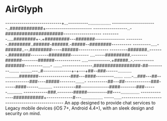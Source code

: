 # AirGlyph
----------------------------+...----------..................
----------------------..############+-----------------------
-----------------..-#####################-------------------
---------.....########+-.+#########---#######---------------
---------.########..######-######.-#####--########----------
---------.....-######..--.########-----######---------------
---------#######..-------.########---------########---------
....-----#########.--------######--------######-------------
.....-----------.+#####..-.----------#######---------......-
.......---------------.#################-##---------........
.........---..#--------------+-+---+##--###------...........
...........#######----------------###---####---------.......
......-...###---##--------------###----#####--------.......-
----------##---##-------------###------####------...........
-----------##--------------####--------###------............
------------###.--------#####----------##----...............
--------------###########+-------------#---.................
-----......-------------------------------------------------
An app designed to provide chat services to Legacy mobile devices (iOS 7+, Android 4.4+), with an sleek design and security on mind.
